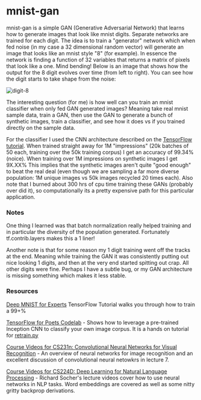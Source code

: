 # mnist-gan

mnist-gan is a simple GAN (Generative Adversarial Network) that learns how to generate images that look like mnist digits.  Separate networks are trained for each digit.  The idea is to train a "generator" network which when fed noise (in my case a 32 dimensional random vector) will generate an image that looks like an mnist style  "8" (for example).  In essence the network is finding a function of 32 variables that returns a matrix of pixels that look like a one.  Mind bending!  Below is an image that shows how the output for the 8 digit evolves over time (from left to right).  You can see how the digit starts to take shape from the noise:

![digit-8](https://cloud.githubusercontent.com/assets/640134/22179791/8308a134-e012-11e6-9757-0f8290a83c64.png)

The interesting question (for me) is how well can you train an mnist classifier when only fed GAN generated images?  Meaning take real mnist sample data, train a GAN, then use the GAN to generate a bunch of synthetic images, train a classifier, and see how it does vs if you trained directly on the sample data.

For the classifier I used the CNN architecture described on the [TensorFlow tutorial](https://www.tensorflow.org/tutorials/mnist/pros/).  When trained straight away for 1M "impressions" (20k batches of 50 each, training over the 50k training corpus) I get an accuracy of 99.34% (noice).  When training over 1M impressions on synthetic images I get 9X.XX%  This implies that the synthetic images aren't quite "good enough" to beat the real deal (even though we are sampling a far more diverse population: 1M unique images vs 50k images recycled 20 times each).  Also note that I burned about 300 hrs of cpu time training these GANs (probably over did it), so computationally its a pretty expensive path for this particular application.

### Notes

One thing I learned was that batch normalization really helped training and in particular the diversity of the population generated.  Fortunately tf.contrib.layers makes this a 1 liner!

Another note is that for some reason my 1 digit training went off the tracks at the end.  Meaning while training the GAN it was consistently putting out nice looking 1 digits, and then at the very end started spitting out crap.  All other digits were fine.  Perhaps I have a subtle bug, or my GAN architecture is missing something which makes it less stable.

### Resources

[Deep MNIST for Experts](https://www.tensorflow.org/tutorials/mnist/pros/) TensorFlow Tutorial walks you through how to train a 99+% 

[TensorFlow for Poets Codelab](https://codelabs.developers.google.com/codelabs/tensorflow-for-poets/#0) - Shows how to leverage a pre-trained Inception CNN to classify your own image corpus.  It is a hands on tutorial for [retrain.py](https://github.com/tensorflow/tensorflow/tree/master/tensorflow/examples/image_retraining)

[Course Videos for CS231n: Convolutional Neural Networks for Visual Recognition](https://www.youtube.com/playlist?list=PLLvH2FwAQhnpj1WEB-jHmPuUeQ8mX-XXG) - An overview of neural networks for image recognition and an excellent discussion of convolutional neural netowkrs in lecture 7.

[Course Videos for CS224D: Deep Learning for Natural Language Processing](https://www.youtube.com/playlist?list=PLlJy-eBtNFt4CSVWYqscHDdP58M3zFHIG) - Richard Socher's lecture videos cover how to use neural networks in NLP tasks.  Word embeddings are covered as well as some nitty gritty backprop derivations.
